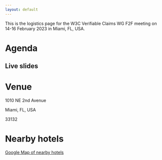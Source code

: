 ```yaml
---
layout: default
---
```


This is the logistics page for the W3C Verifiable Claims WG F2F meeting on 14-16 February 2023 in Miami, FL, USA.

# Agenda

## Live slides

# Venue
1010 NE 2nd Avenue

Miami, FL, USA

33132

# Nearby hotels

[Google Map of nearby hotels](https://www.google.com/maps/search/Hotels/@25.7841559,-80.1999664,15z/data=!3m1!4b1!4m7!2m6!3m5!2s1010+NE+2nd+Ave!3s0x88d9b6a1105cd6bf:0x7d2875c2a88d8ad6!4m2!1d-80.1912116!2d25.7841562)